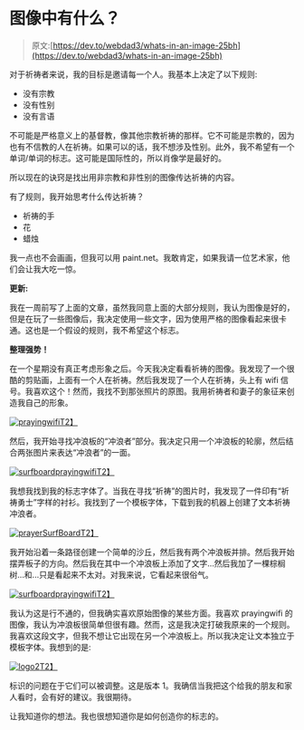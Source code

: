 # 图像中有什么？

> 原文:[https://dev.to/webdad3/whats-in-an-image-25bh](https://dev.to/webdad3/whats-in-an-image-25bh)

对于祈祷者来说，我的目标是邀请每一个人。我基本上决定了以下规则:

*   没有宗教
*   没有性别
*   没有言语

不可能是严格意义上的基督教，像其他宗教祈祷的那样。它不可能是宗教的，因为也有不信教的人在祈祷。如果可以的话，我不想涉及性别。此外，我不希望有一个单词/单词的标志。这可能是国际性的，所以肖像学是最好的。

所以现在的诀窍是找出用非宗教和非性别的图像传达祈祷的内容。

有了规则，我开始思考什么传达祈祷？

*   祈祷的手
*   花
*   蜡烛

我一点也不会画画，但我可以用 paint.net。我敢肯定，如果我请一位艺术家，他们会让我大吃一惊。

**更新:**

我在一周前写了上面的文章，虽然我同意上面的大部分规则，我认为图像是好的，但是在玩了一些图像后，我决定使用一些文字，因为使用严格的图像看起来很卡通。这也是一个假设的规则，我不希望这个标志。

**整理强势！**

在一个星期没有真正考虑形象之后。今天我决定看看祈祷的图像。我发现了一个很酷的剪贴画，上面有一个人在祈祷。然后我发现了一个人在祈祷，头上有 wifi 信号。我喜欢这个！然而，我找不到那张照片的原图。我用祈祷者和妻子的象征来创造我自己的形象。

[![prayingwifi](../Images/d5ed4dcc40a9453c63ac62f88f18ded6.png)T2】](https://res.cloudinary.com/practicaldev/image/fetch/s--gbq3U2fp--/c_limit%2Cf_auto%2Cfl_progressive%2Cq_auto%2Cw_880/http://www.webdad3.com/images/prayingwifi.png)

然后，我开始寻找冲浪板的“冲浪者”部分。我决定只用一个冲浪板的轮廓，然后结合两张图片来表达“冲浪者”的一面。

[![surfboardprayingwifi](../Images/93d9fde6061f26fdecb86fd3fd0f4f2f.png)T2】](https://res.cloudinary.com/practicaldev/image/fetch/s--CNW9i2p---/c_limit%2Cf_auto%2Cfl_progressive%2Cq_auto%2Cw_880/http://www.webdad3.com/images/SurfboardPrayingwifi.png)

我想我找到我的标志字体了。当我在寻找“祈祷”的图片时，我发现了一件印有“祈祷勇士”字样的衬衫。我找到了一个模板字体，下载到我的机器上创建了文本祈祷冲浪者。

[![prayerSurfBoard](../Images/ce1c60b4f6245578d996ae7436b97e8e.png)T2】](https://res.cloudinary.com/practicaldev/image/fetch/s--GG8jQhSS--/c_limit%2Cf_auto%2Cfl_progressive%2Cq_auto%2Cw_880/http://www.webdad3.com/images/prayerSurferBoard.png)

我开始沿着一条路径创建一个简单的沙丘，然后我有两个冲浪板并排。然后我开始摆弄板子的方向。然后我在其中一个冲浪板上添加了文字...然后我加了一棵棕榈树...和...只是看起来不太对。对我来说，它看起来很俗气。

[![surfboardprayingwifi](../Images/22584e74702c147d41d31c7527f280c9.png)T2】](https://res.cloudinary.com/practicaldev/image/fetch/s--9qSsIb6G--/c_limit%2Cf_auto%2Cfl_progressive%2Cq_auto%2Cw_880/http://www.webdad3.com/images/logo.png)

我认为这是行不通的，但我确实喜欢原始图像的某些方面。我喜欢 prayingwifi 的图像，我认为冲浪板很简单但很有趣。然而，这是我决定打破我原来的一个规则。我喜欢这段文字，但我不想让它出现在另一个冲浪板上。所以我决定让文本独立于模板字体。我想到的是:

[![logo2](../Images/783ac1546a3cddf259d0ca78d6be7bb1.png)T2】](https://res.cloudinary.com/practicaldev/image/fetch/s--WlH2ciUS--/c_limit%2Cf_auto%2Cfl_progressive%2Cq_auto%2Cw_880/http://www.webdad3.com/images/logo2_200.png)

标识的问题在于它们可以被调整。这是版本 1。我确信当我把这个给我的朋友和家人看时，会有好的建议。我很期待。

让我知道你的想法。我也很想知道你是如何创造你的标志的。
